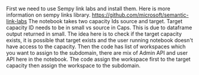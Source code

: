 First we need to use Sempy link labs and install them. Here is more information on sempy links library. https://github.com/microsoft/semantic-link-labs
The notebook takes two capacity Ids source and target. Target capacity ID needs to be in small vs source in Caps. This is due to dataframe output returned in small. The idea here is to check if the target capacity
exists, it is possible that target exists and the user running notebook doesn't have access to the capacity. 
Then the code has list of workspaces which you want to assign to the subdomain, there are mix of Admin API and user API here in the notebook. 
The code assign the workspace first to the target capacity then assign the workspace to the subdomain. 
